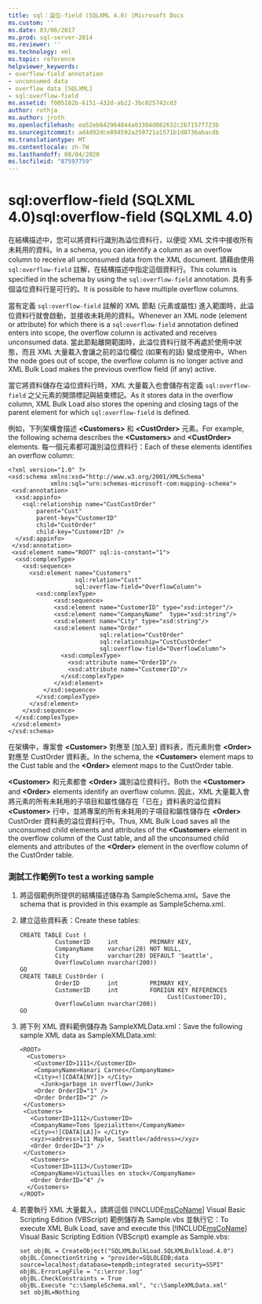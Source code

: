 ```yaml
---
title: sql：溢位-field (SQLXML 4.0) |Microsoft Docs
ms.custom: ''
ms.date: 03/06/2017
ms.prod: sql-server-2014
ms.reviewer: ''
ms.technology: xml
ms.topic: reference
helpviewer_keywords:
- overflow-field annotation
- unconsumed data
- overflow data [SQLXML]
- sql:overflow-field
ms.assetid: f005182b-6151-432d-ab22-3bc025742cd3
author: rothja
ms.author: jroth
ms.openlocfilehash: ea52eb642964844a03304d082632c2b7157f723b
ms.sourcegitcommit: ad4d92dce894592a259721a1571b1d8736abacdb
ms.translationtype: MT
ms.contentlocale: zh-TW
ms.lasthandoff: 08/04/2020
ms.locfileid: "87597759"
---
```

# <a name="sqloverflow-field-sqlxml-40"></a><span data-ttu-id="7f3ca-102">sql:overflow-field (SQLXML 4.0)</span><span class="sxs-lookup"><span data-stu-id="7f3ca-102">sql:overflow-field (SQLXML 4.0)</span></span>
  <span data-ttu-id="7f3ca-103">在結構描述中，您可以將資料行識別為溢位資料行，以便從 XML 文件中接收所有未耗用的資料。</span><span class="sxs-lookup"><span data-stu-id="7f3ca-103">In a schema, you can identify a column as an overflow column to receive all unconsumed data from the XML document.</span></span> <span data-ttu-id="7f3ca-104">請藉由使用 `sql:overflow-field` 註解，在結構描述中指定這個資料行。</span><span class="sxs-lookup"><span data-stu-id="7f3ca-104">This column is specified in the schema by using the `sql:overflow-field` annotation.</span></span> <span data-ttu-id="7f3ca-105">具有多個溢位資料行是可行的。</span><span class="sxs-lookup"><span data-stu-id="7f3ca-105">It is possible to have multiple overflow columns.</span></span>  
  
 <span data-ttu-id="7f3ca-106">當有定義 `sql:overflow-field` 註解的 XML 節點 (元素或屬性) 進入範圍時，此溢位資料行就會啟動，並接收未耗用的資料。</span><span class="sxs-lookup"><span data-stu-id="7f3ca-106">Whenever an XML node (element or attribute) for which there is a `sql:overflow-field` annotation defined enters into scope, the overflow column is activated and receives unconsumed data.</span></span> <span data-ttu-id="7f3ca-107">當此節點離開範圍時，此溢位資料行就不再處於使用中狀態，而且 XML 大量載入會讓之前的溢位欄位 (如果有的話) 變成使用中。</span><span class="sxs-lookup"><span data-stu-id="7f3ca-107">When the node goes out of scope, the overflow column is no longer active and XML Bulk Load makes the previous overflow field (if any) active.</span></span>  
  
 <span data-ttu-id="7f3ca-108">當它將資料儲存在溢位資料行時，XML 大量載入也會儲存有定義 `sql:overflow-field` 之父元素的開頭標記與結束標記。</span><span class="sxs-lookup"><span data-stu-id="7f3ca-108">As it stores data in the overflow column, XML Bulk Load also stores the opening and closing tags of the parent element for which `sql:overflow-field` is defined.</span></span>  
  
 <span data-ttu-id="7f3ca-109">例如，下列架構會描述 **\<Customers>** 和 **\<CustOrder>** 元素。</span><span class="sxs-lookup"><span data-stu-id="7f3ca-109">For example, the following schema describes the **\<Customers>** and **\<CustOrder>** elements.</span></span> <span data-ttu-id="7f3ca-110">每一個元素都可識別溢位資料行：</span><span class="sxs-lookup"><span data-stu-id="7f3ca-110">Each of these elements identifies an overflow column:</span></span>  
  
```  
<?xml version="1.0" ?>  
<xsd:schema xmlns:xsd="http://www.w3.org/2001/XMLSchema"  
            xmlns:sql="urn:schemas-microsoft-com:mapping-schema">  
 <xsd:annotation>  
  <xsd:appinfo>  
    <sql:relationship name="CustCustOrder"  
        parent="Cust"  
        parent-key="CustomerID"  
        child="CustOrder"  
        child-key="CustomerID" />  
  </xsd:appinfo>  
 </xsd:annotation>  
 <xsd:element name="ROOT" sql:is-constant="1">  
  <xsd:complexType>  
    <xsd:sequence>   
      <xsd:element name="Customers"   
                   sql:relation="Cust"  
                   sql:overflow-field="OverflowColumn">  
        <xsd:complexType>  
             <xsd:sequence>   
             <xsd:element name="CustomerID" type="xsd:integer"/>  
             <xsd:element name="CompanyName"  type="xsd:string"/>  
             <xsd:element name="City" type="xsd:string"/>  
             <xsd:element name="Order"  
                          sql:relation="CustOrder"  
                          sql:relationship="CustCustOrder"  
                          sql:overflow-field="OverflowColumn">  
               <xsd:complexType>  
                 <xsd:attribute name="OrderID"/>  
                 <xsd:attribute name="CustomerID"/>  
               </xsd:complexType>  
             </xsd:element>  
          </xsd:sequence>   
        </xsd:complexType>  
      </xsd:element>  
    </xsd:sequence>  
  </xsd:complexType>  
 </xsd:element>  
</xsd:schema>  
```  
  
 <span data-ttu-id="7f3ca-111">在架構中，專案會 **\<Customer>** 對應至 [加入至] 資料表，而元素則會 **\<Order>** 對應至 CustOrder 資料表。</span><span class="sxs-lookup"><span data-stu-id="7f3ca-111">In the schema, the **\<Customer>** element maps to the Cust table and the **\<Order>** element maps to the CustOrder table.</span></span>  
  
 <span data-ttu-id="7f3ca-112">**\<Customer>** 和元素都會 **\<Order>** 識別溢位資料行。</span><span class="sxs-lookup"><span data-stu-id="7f3ca-112">Both the **\<Customer>** and **\<Order>** elements identify an overflow column.</span></span> <span data-ttu-id="7f3ca-113">因此，XML 大量載入會將元素的所有未耗用的子項目和屬性儲存在「已在」資料表的溢位資料 **\<Customer>** 行中，並將專案的所有未耗用的子項目和屬性儲存在 **\<Order>** CustOrder 資料表的溢位資料行中。</span><span class="sxs-lookup"><span data-stu-id="7f3ca-113">Thus, XML Bulk Load saves all the unconsumed child elements and attributes of the **\<Customer>** element in the overflow column of the Cust table, and all the unconsumed child elements and attributes of the **\<Order>** element in the overflow column of the CustOrder table.</span></span>  
  
### <a name="to-test-a-working-sample"></a><span data-ttu-id="7f3ca-114">測試工作範例</span><span class="sxs-lookup"><span data-stu-id="7f3ca-114">To test a working sample</span></span>  
  
1.  <span data-ttu-id="7f3ca-115">將這個範例所提供的結構描述儲存為 SampleSchema.xml。</span><span class="sxs-lookup"><span data-stu-id="7f3ca-115">Save the schema that is provided in this example as SampleSchema.xml.</span></span>  
  
2.  <span data-ttu-id="7f3ca-116">建立這些資料表：</span><span class="sxs-lookup"><span data-stu-id="7f3ca-116">Create these tables:</span></span>  
  
    ```  
    CREATE TABLE Cust (  
              CustomerID     int         PRIMARY KEY,  
              CompanyName    varchar(20) NOT NULL,  
              City           varchar(20) DEFAULT 'Seattle',  
              OverflowColumn nvarchar(200))  
    GO  
    CREATE TABLE CustOrder (  
              OrderID        int         PRIMARY KEY,  
              CustomerID     int         FOREIGN KEY REFERENCES  
                                              Cust(CustomerID),  
              OverflowColumn nvarchar(200))  
    GO  
    ```  
  
3.  <span data-ttu-id="7f3ca-117">將下列 XML 資料範例儲存為 SampleXMLData.xml：</span><span class="sxs-lookup"><span data-stu-id="7f3ca-117">Save the following sample XML data as SampleXMLData.xml:</span></span>  
  
    ```  
    <ROOT>  
      <Customers>  
        <CustomerID>1111</CustomerID>  
        <CompanyName>Hanari Carnes</CompanyName>  
        <City><![CDATA[NY]]> </City>  
          <Junk>garbage in overflow</Junk>  
        <Order OrderID="1" />  
        <Order OrderID="2" />  
     </Customers>  
     <Customers>  
       <CustomerID>1112</CustomerID>  
       <CompanyName>Toms Spezialitten</CompanyName>  
       <City><![CDATA[LA]]> </City>  
       <xyz><address>111 Maple, Seattle</address></xyz>     
       <Order OrderID="3" />  
     </Customers>  
       <Customers>  
       <CustomerID>1113</CustomerID>  
       <CompanyName>Victuailles en stock</CompanyName>  
       <Order OrderID="4" />  
      </Customers>  
    </ROOT>  
    ```  
  
4.  <span data-ttu-id="7f3ca-118">若要執行 XML 大量載入，請將這個 [!INCLUDE[msCoName](../../../includes/msconame-md.md)] Visual Basic Scripting Edition (VBScript) 範例儲存為 Sample.vbs 並執行它：</span><span class="sxs-lookup"><span data-stu-id="7f3ca-118">To execute XML Bulk Load, save and execute this [!INCLUDE[msCoName](../../../includes/msconame-md.md)] Visual Basic Scripting Edition (VBScript) example as Sample.vbs:</span></span>  
  
    ```  
    set objBL = CreateObject("SQLXMLBulkLoad.SQLXMLBulkload.4.0")  
    objBL.ConnectionString = "provider=SQLOLEDB;data source=localhost;database=tempdb;integrated security=SSPI"  
    objBL.ErrorLogFile = "c:\error.log"  
    objBL.CheckConstraints = True  
    objBL.Execute "c:\SampleSchema.xml", "c:\SampleXMLData.xml"  
    set objBL=Nothing  
    ```  
  
  

